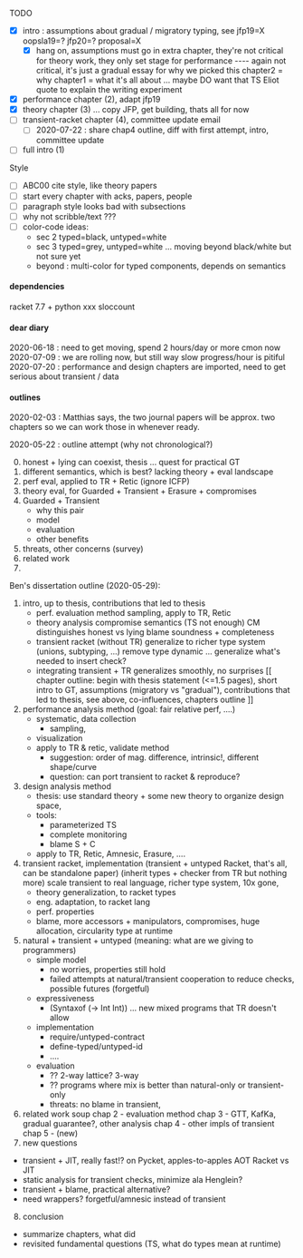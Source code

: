 TODO
- [X] intro : assumptions about gradual / migratory typing,
  see jfp19=X oopsla19=? jfp20=? proposal=X
  - [X] hang on, assumptions must go in extra chapter,
        they're not critical for theory work,
        they only set stage for performance ---- again not critical,
        it's just a gradual essay for why we picked this
        chapter2 = why
        chapter1 = what it's all about
        ... maybe DO want that TS Eliot quote to explain the writing experiment
- [X] performance chapter (2), adapt jfp19
- [X] theory chapter (3)
  ... copy JFP, get building, thats all for now
- [ ] transient-racket chapter (4), committee update email
  - [ ] 2020-07-22 : share chap4 outline, diff with first attempt, intro, committee update
- [ ] full intro (1)

Style
- [ ] ABC00 cite style, like theory papers
- [ ] start every chapter with acks, papers, people
- [ ] paragraph style looks bad with subsections
- [ ] why not scribble/text ???
- [ ] color-code ideas:
  - sec 2 typed=black, untyped=white
  - sec 3 typed=grey, untyped=white ... moving beyond black/white but not sure yet
  - beyond : multi-color for typed components, depends on semantics

#### dependencies

racket 7.7 +
python xxx
sloccount


#### dear diary

2020-06-18 : need to get moving, spend 2 hours/day or more cmon now
2020-07-09 : we are rolling now, but still way slow progress/hour is pitiful
2020-07-20 : performance and design chapters are imported, need to get serious about transient / data

#### outlines

2020-02-03 :
 Matthias says, the two journal papers will be approx. two chapters so we can
 work those in whenever ready.

2020-05-22 :
 outline attempt
  (why not chronological?)

 0. honest + lying can coexist, thesis ... quest for practical GT
 1. different semantics, which is best? lacking theory + eval landscape
 2. perf eval, applied to TR + Retic (ignore ICFP)
 3. theory eval, for Guarded + Transient + Erasure + compromises
 4. Guarded + Transient
    - why this pair
    - model
    - evaluation
    - other benefits
 5. threats, other concerns (survey)
 6. related work
 7. 

Ben's dissertation outline (2020-05-29):

1. intro, up to thesis,
   contributions that led to thesis
   - perf. evaluation method
     sampling,
     apply to TR, Retic
   - theory analysis
     compromise semantics (TS not enough)
     CM distinguishes honest vs lying
     blame soundness + completeness
   - transient racket (without TR)
     generalize to richer type system (unions, subtyping, ...)
     remove type dynamic
     ... generalize what's needed to insert check?
   - integrating transient + TR
     generalizes smoothly, no surprises
   [[ chapter outline:
      begin with thesis statement (<=1.5 pages),
      short intro to GT, assumptions (migratory vs "gradual"),
      contributions that led to thesis, see above, co-influences,
      chapters outline ]]
2. performance analysis method (goal: fair relative perf, ....)
   - systematic, data collection
     - sampling,
   - visualization
   - apply to TR & retic, validate method
     - suggestion: order of mag. difference, intrinsic!, different shape/curve
     - question: can port transient to racket & reproduce?
3. design analysis method
   - thesis: use standard theory + some new theory to organize design space,
   - tools:
     - parameterized TS
     - complete monitoring
     - blame S + C
   - apply to TR, Retic, Amnesic, Erasure, ....
4. transient racket, implementation (transient + untyped Racket, that's all, can be standalone paper)
   (inherit types + checker from TR but nothing more)
   scale transient to real language, richer type system, 10x gone,
   - theory generalization, to racket types
   - eng. adaptation, to racket lang
   - perf. properties
   - blame, more accessors + manipulators, compromises, huge allocation,
     circularity type at runtime
5. natural + transient + untyped
   (meaning: what are we giving to programmers)
   - simple model
     - no worries, properties still hold
     - failed attempts at natural/transient cooperation to reduce checks,
       possible futures (forgetful)
   - expressiveness
     - (Syntaxof (-> Int Int)) ... new mixed programs that TR doesn't allow
   - implementation
     - require/untyped-contract
     - define-typed/untyped-id
     - ....
   - evaluation
     - ?? 2-way lattice? 3-way
     - ?? programs where mix is better than natural-only or transient-only
     - threats: no blame in transient, 
6. related work soup
   chap 2 - evaluation method
   chap 3 - GTT, KafKa, gradual guarantee?, other analysis
   chap 4 - other impls of transient
   chap 5 - (new)
7. new questions
  - transient + JIT, really fast!? on Pycket, apples-to-apples AOT Racket vs JIT
  - static analysis for transient checks, minimize ala Henglein?
  - transient + blame, practical alternative?
  - need wrappers? forgetful/amnesic instead of transient
8. conclusion
  - summarize chapters, what did
  - revisited fundamental questions (TS, what do types mean at runtime)






